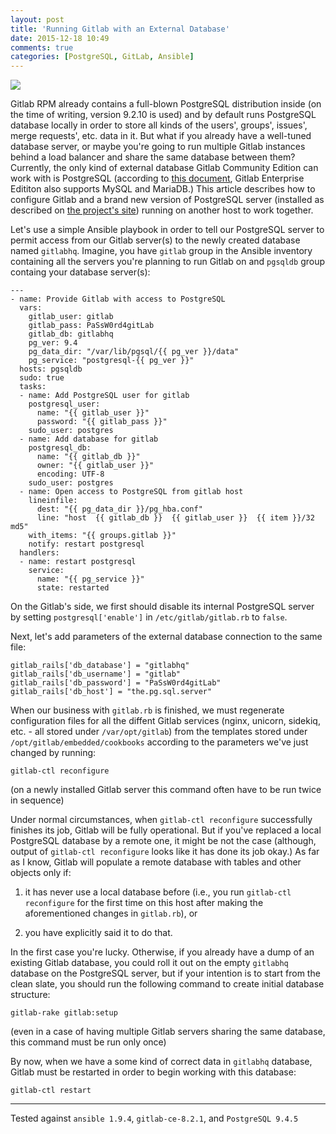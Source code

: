 ```yaml
---
layout: post
title: 'Running Gitlab with an External Database'
date: 2015-12-18 10:49
comments: true
categories: [PostgreSQL, GitLab, Ansible]
---
```

![](http://uploads6.wikiart.org/images/gustave-dore/don-quixote-62.jpg)

Gitlab RPM already contains a full-blown PostgreSQL distribution inside (on the time of writing, version 9.2.10 is used) and by default runs PostgreSQL database locally in order to store all kinds of the users', groups', issues', merge requests', etc. data in it. But what if you already have a well-tuned database server, or maybe you're going to run multiple Gitlab instances behind a load balancer and share the same database between them? Currently, the only kind of external database Gitlab Community Edition can work with is PostgreSQL (according to [this document](https://gitlab.com/gitlab-org/omnibus-gitlab/blob/master/doc/settings/database.md), Gitlab Enterprise Edititon also supports MySQL and MariaDB.) This article describes how to configure Gitlab and a brand new version of PostgreSQL server (installed as described on [the project's site](http://www.postgresql.org/download/linux/redhat/)) running on another host to work together.

Let's use a simple Ansible playbook in order to tell our PostgreSQL server to permit access from our Gitlab server(s) to the newly created database named `gitlabhq`. Imagine, you have `gitlab` group in the Ansible inventory containing all the servers you're planning to run Gitlab on and `pgsqldb` group containg your database server(s):

```
---
- name: Provide Gitlab with access to PostgreSQL 
  vars:
    gitlab_user: gitlab
    gitlab_pass: PaSsW0rd4gitLab
    gitlab_db: gitlabhq
    pg_ver: 9.4
    pg_data_dir: "/var/lib/pgsql/{{ pg_ver }}/data"
    pg_service: "postgresql-{{ pg_ver }}"
  hosts: pgsqldb
  sudo: true
  tasks: 
  - name: Add PostgreSQL user for gitlab
    postgresql_user:
      name: "{{ gitlab_user }}"
      password: "{{ gitlab_pass }}"
    sudo_user: postgres
  - name: Add database for gitlab
    postgresql_db:
      name: "{{ gitlab_db }}"
      owner: "{{ gitlab_user }}"
      encoding: UTF-8
    sudo_user: postgres
  - name: Open access to PostgreSQL from gitlab host
    lineinfile:
      dest: "{{ pg_data_dir }}/pg_hba.conf"
      line: "host  {{ gitlab_db }}  {{ gitlab_user }}  {{ item }}/32  md5"
    with_items: "{{ groups.gitlab }}"
    notify: restart postgresql
  handlers:
  - name: restart postgresql
    service:
      name: "{{ pg_service }}"
      state: restarted
```

On the Gitlab's side, we first should disable its internal PostgreSQL server by setting `postgresql['enable']` in `/etc/gitlab/gitlab.rb` to `false`.

Next, let's add parameters of the external database connection to the same file:

```
gitlab_rails['db_database'] = "gitlabhq"
gitlab_rails['db_username'] = "gitlab"
gitlab_rails['db_password'] = "PaSsW0rd4gitLab"
gitlab_rails['db_host'] = "the.pg.sql.server"
```

When our business with `gitlab.rb` is finished, we must regenerate configuration files for all the diffent Gitlab services (nginx, unicorn, sidekiq, etc. -  all stored under `/var/opt/gitlab`) from the templates stored under `/opt/gitlab/embedded/cookbooks` according to the parameters we've just changed by running:

```
gitlab-ctl reconfigure
```

(on a newly installed Gitlab server this command often have to be run twice in sequence)

Under normal circumstances, when `gitlab-ctl reconfigure` successfully finishes its job, Gitlab will be fully operational. But if you've replaced a local PostgreSQL database by a remote one, it might be not the case (although, output of `gitlab-ctl reconfigure` looks like it has done its job okay.) As far as I know, Gitlab will populate a remote database with tables and other objects only if:

1. it has never use a local database before (i.e., you run `gitlab-ctl reconfigure` for the first time on this host after making the aforementioned changes in `gitlab.rb`), or

2. you have explicitly said it to do that.

In the first case you're lucky. Otherwise, if you already have a dump of an existing Gitlab database, you could roll it out on the empty `gitlabhq` database on the PostgreSQL server, but if your intention is to start from the clean slate, you should run the following command to create initial database structure:

```
gitlab-rake gitlab:setup
```

(even in a case of having multiple Gitlab servers sharing the same database, this command must be run only once)

By now, when we have a some kind of correct data in `gitlabhq` database, Gitlab must be restarted in order to begin working with this database:

```
gitlab-ctl restart
```

-----

Tested against `ansible 1.9.4`, `gitlab-ce-8.2.1`, and `PostgreSQL 9.4.5`